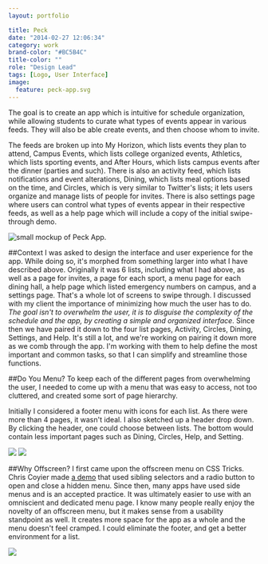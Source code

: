 ```yaml
---
layout: portfolio

title: Peck
date: "2014-02-27 12:06:34"
category: work
brand-color: "#BC5B4C"
title-color: ""
role: "Design Lead"
tags: [Logo, User Interface]
image:
  feature: peck-app.svg
---
```

The goal is to create an app which is intuitive for schedule organization, while allowing students to curate what types of events appear in various feeds. They will also be able create events, and then choose whom to invite.

The feeds are broken up into My Horizon, which lists events they plan to attend, Campus Events, which lists college organized events, Athletics, which lists sporting events, and After Hours, which lists campus events after the dinner (parties and such). There is also an activity feed, which lists notifications and event alterations, Dining, which lists meal options based on the time, and Circles, which is very similar to Twitter's lists; it lets users organize and manage lists of people for invites. There is also settings page where users can control what types of events appear in their respective feeds, as well as a help page which will include a copy of the initial swipe-through demo. 

![small mockup of Peck App.](http://coletownsend.com/content/peck/mockup-small.svg)

##Context
I was asked to design the interface and user experience for the app. While doing so, it's morphed from something larger into what I have described above. Originally it was 6 lists, including what I had above, as well as a page for invites, a page for each sport, a menu page for each dining hall, a help page which listed emergency numbers on campus, and a settings page. That's a whole lot of screens to swipe through. I discussed with my client the importance of minimizing how much the user has to do. *The goal isn't to overwhelm the user, it is to disguise the complexity of the schedule and the app, by creating a simple and organized interface*. Since then we have paired it down to the four list pages, Activity, Circles, Dining, Settings, and Help. It's still a lot, and we're working on pairing it down more as we comb through the app. I'm working with them to help define the most important and common tasks, so that I can simplify and streamline those functions.


##Do You Menu?
To keep each of the different pages from overwhelming the user, I needed to come up with a menu that was easy to access, not too cluttered, and created some sort of page hierarchy. 

Initially I considered a footer menu with icons for each list. As there were more than 4 pages, it wasn't ideal. I also sketched up a header drop down. By clicking the header, one could choose between lists. The bottom would contain less important pages such as Dining, Circles, Help, and Setting.

<img src="http://f.cl.ly/items/3U2D3D410H2T0N1c113Z/photo-menu.jpg">

<img class="old-menu" src="http://coletownsend.com/content/peck/old-menu.png">

##Why Offscreen?
I first came upon the offscreen menu on CSS Tricks. Chris Coyier made <a href="http://codepen.io/chriscoyier/pen/umEgv" target="_blank">a demo</a> that used sibling selectors and a radio button to open and close a hidden menu. Since then, many apps have used side menus and is an accepted practice. It was ultimately easier to use with an omniscient and dedicated menu page. I know many people really enjoy the novelty of an offscreen menu, but it makes sense from a usability standpoint as well. It creates more space for the app as a whole and the menu doesn't feel cramped. I could eliminate the footer, and get a better environment for a list. 

<img class="new-menu" src="http://d13yacurqjgara.cloudfront.net/users/172830/screenshots/1105831/menu.png">